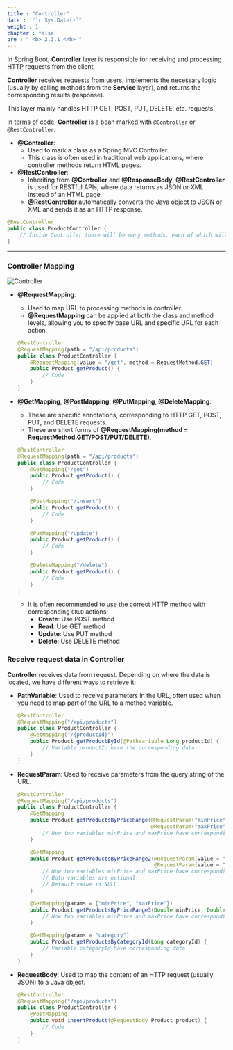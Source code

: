 ```yaml
---
title : "Controller"
date :  "`r Sys.Date()`" 
weight : 1 
chapter : false
pre : " <b> 2.3.1 </b> "
---
```


In Spring Boot, **Controller** layer is responsible for receiving and processing HTTP requests from the client.

**Controller** receives requests from users, implements the necessary logic (usually by calling methods from the **Service** layer), and returns the corresponding results (response).

This layer mainly handles HTTP GET, POST, PUT, DELETE, etc. requests.

In terms of code, **Controller** is a bean marked with `@Controller` or `@RestController`.
- **@Controller**:
    + Used to mark a class as a Spring MVC Controller.
    + This class is often used in traditional web applications, where controller methods return HTML pages.
- **@RestController**:
    + Inheriting from **@Controller** and **@ResponseBody**, **@RestController** is used for RESTful APIs, where data returns as JSON or XML instead of an HTML page.
    + **@RestController** automatically converts the Java object to JSON or XML and sends it as an HTTP response.

``` java 
@RestController
public class ProductController {
    // Inside Controller there will be many methods, each of which will map a specific request
}
```
____

### Controller Mapping
![Controller](/Dung_aws/images/2.1/0005.png)

- **@RequestMapping**: 
    + Used to map URL to processing methods in controller.
    + **@RequestMapping** can be applied at both the class and method levels, allowing you to specify base URL and specific URL for each action.
    
    ``` java
    @RestController
    @RequestMapping(path = "/api/products")
    public class ProductController {
        @RequestMapping(value = "/get", method = RequestMethod.GET)
        public Product getProduct() {
            // Code
        }
    }
    ```

- **@GetMapping**, **@PostMapping**, **@PutMapping**, **@DeleteMapping**:
    + These are specific annotations, corresponding to HTTP GET, POST, PUT, and DELETE requests.
    + These are short forms of **@RequestMapping(method = RequestMethod.GET/POST/PUT/DELETE)**.
    
    ``` java
    @RestController
    @RequestMapping(path = "/api/products")
    public class ProductController {
        @GetMapping("/get")
        public Product getProduct() {
            // Code
        }

        @PostMapping("/insert")
        public Product getProduct() {
            // Code
        }

        @PutMapping("/update")
        public Product getProduct() {
            // Code
        }

        @DeleteMapping("/delete")
        public Product getProduct() {
            // Code
        }
    }
    ```

    + It is often recommended to use the correct HTTP method with corresponding `CRUD` actions:
        + **Create**: Use POST method
        + **Read**: Use GET method
        + **Update**: Use PUT method
        + **Delete**: Use DELETE method

### Receive request data in Controller
**Controller** receives data from request. Depending on where the data is located, we have different ways to retrieve it:
- **PathVariable**: Used to receive parameters in the URL, often used when you need to map part of the URL to a method variable.
    ``` java
    @RestController
    @RequestMapping("/api/products")
    public class ProductController {
        @GetMapping("/{productId}")
        public Product getProductById(@PathVariable Long productId) {
            // Variable productId have the corresponding data
        }
    }
    ```

- **RequestParam**: Used to receive parameters from the query string of the URL.
    ``` java
    @RestController
    @RequestMapping("/api/products")
    public class ProductController {
        @GetMapping
        public Product getProductsByPriceRange(@RequestParam("minPrice") Double minPrice,
                                               @RequestParam("maxPrice") Double maxPrice) {
            // Now two variables minPrice and maxPrice have corresponding data
        }

        @GetMapping
        public Product getProductsByPriceRange2(@RequestParam(value = "minPrice", required = false) Double minPrice,
                                                @RequestParam(value = "maxPrice", required = false) Double maxPrice) {
            // Now two variables minPrice and maxPrice have corresponding data
            // Both variables are optional
            // Default value is NULL
        }

        @GetMapping(params = {"minPrice", "maxPrice"})
        public Product getProductsByPriceRange3(Double minPrice, Double maxPrice) {
            // Now two variables minPrice and maxPrice have corresponding data
        }

        @GetMapping(params = "category")
        public Product getProductsByCategoryId(Long categoryId) {
            // Variable categoryId have corresponding data
        }
    }
    ```

- **RequestBody**: Used to map the content of an HTTP request (usually JSON) to a Java object.
    ``` java
    @RestController
    @RequestMapping("/api/products")
    public class ProductController {
        @PostMapping
        public void insertProduct(@RequestBody Product product) {
            // Code
        }
    }
    ```



